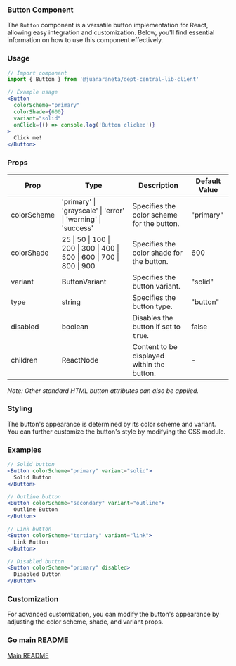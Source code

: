 ### Button Component

The `Button` component is a versatile button implementation for React, allowing easy integration and customization. Below, you'll find essential information on how to use this component effectively.

### Usage

```jsx
// Import component
import { Button } from '@juanaraneta/dept-central-lib-client'
```

```jsx
// Example usage
<Button
  colorScheme="primary"
  colorShade={600}
  variant="solid"
  onClick={() => console.log('Button clicked')}
>
  Click me!
</Button>
```

### Props

| Prop        | Type                                                                    | Description                                | Default Value |
| ----------- | ----------------------------------------------------------------------- | ------------------------------------------ | ------------- |
| colorScheme | 'primary' \| 'grayscale' \| 'error' \| 'warning' \| 'success'           | Specifies the color scheme for the button. | "primary"     |
| colorShade  | 25 \| 50 \| 100 \| 200 \| 300 \| 400 \| 500 \| 600 \| 700 \| 800 \| 900 | Specifies the color shade for the button.  | 600           |
| variant     | ButtonVariant                                                           | Specifies the button variant.              | "solid"       |
| type        | string                                                                  | Specifies the button type.                 | "button"      |
| disabled    | boolean                                                                 | Disables the button if set to `true`.      | false         |
| children    | ReactNode                                                               | Content to be displayed within the button. | -             |

_Note: Other standard HTML button attributes can also be applied._

### Styling

The button's appearance is determined by its color scheme and variant. You can further customize the button's style by modifying the CSS module.

### Examples

```jsx
// Solid button
<Button colorScheme="primary" variant="solid">
  Solid Button
</Button>

// Outline button
<Button colorScheme="secondary" variant="outline">
  Outline Button
</Button>

// Link button
<Button colorScheme="tertiary" variant="link">
  Link Button
</Button>

// Disabled button
<Button colorScheme="primary" disabled>
  Disabled Button
</Button>
```

### Customization

For advanced customization, you can modify the button's appearance by adjusting the color scheme, shade, and variant props.

### Go main README

[Main README](../../../README.md#components)
